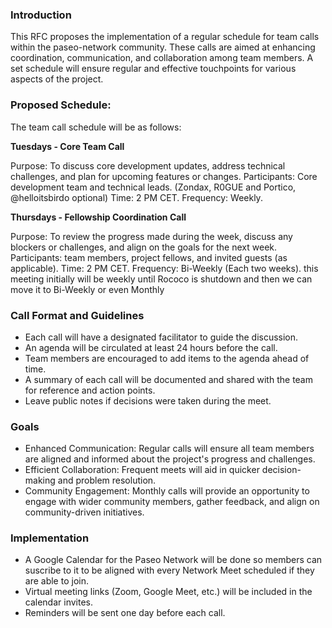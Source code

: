 ### Introduction
This RFC proposes the implementation of a regular schedule for team calls within the paseo-network community. These calls are aimed at enhancing coordination, communication, and collaboration among team members. A set schedule will ensure regular and effective touchpoints for various aspects of the project.

### Proposed Schedule: 
The team call schedule will be as follows:

**Tuesdays - Core Team Call**

Purpose: To discuss core development updates, address technical challenges, and plan for upcoming features or changes.
Participants: Core development team and technical leads. (Zondax, R0GUE and Portico, @helloitsbirdo optional)
Time: 2 PM CET.
Frequency: Weekly.

**Thursdays - Fellowship Coordination Call**

Purpose: To review the progress made during the week, discuss any blockers or challenges, and align on the goals for the next week.
Participants: team members, project fellows, and invited guests (as applicable).
Time: 2 PM CET.
Frequency: Bi-Weekly (Each two weeks).
this meeting initially will be weekly until Rococo is shutdown and then we can move it to Bi-Weekly or even Monthly

### Call Format and Guidelines
- Each call will have a designated facilitator to guide the discussion.
- An agenda will be circulated at least 24 hours before the call.
- Team members are encouraged to add items to the agenda ahead of time.
- A summary of each call will be documented and shared with the team for reference and action points.
- Leave public notes if decisions were taken during the meet.

### Goals
- Enhanced Communication: Regular calls will ensure all team members are aligned and informed about the project's progress and challenges.
- Efficient Collaboration: Frequent meets will aid in quicker decision-making and problem resolution.
- Community Engagement: Monthly calls will provide an opportunity to engage with wider community members, gather feedback, and align on community-driven initiatives.

### Implementation
- A Google Calendar for the Paseo Network will be done so members can suscribe to it to be aligned with every Network Meet scheduled if they are able to join.
- Virtual meeting links (Zoom, Google Meet, etc.) will be included in the calendar invites.
- Reminders will be sent one day before each call.
